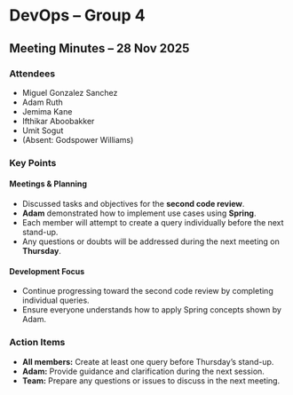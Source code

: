 # DevOps – Group 4
## Meeting Minutes – 28 Nov 2025

### Attendees
- Miguel Gonzalez Sanchez  
- Adam Ruth  
- Jemima Kane  
- Ifthikar Aboobakker  
- Umit Sogut  
- (Absent: Godspower Williams)  

### Key Points

#### Meetings & Planning
- Discussed tasks and objectives for the **second code review**.  
- **Adam** demonstrated how to implement use cases using **Spring**.  
- Each member will attempt to create a query individually before the next stand-up.  
- Any questions or doubts will be addressed during the next meeting on **Thursday**.  

#### Development Focus
- Continue progressing toward the second code review by completing individual queries.  
- Ensure everyone understands how to apply Spring concepts shown by Adam.  

### Action Items
- **All members:** Create at least one query before Thursday’s stand-up.  
- **Adam:** Provide guidance and clarification during the next session.  
- **Team:** Prepare any questions or issues to discuss in the next meeting.
